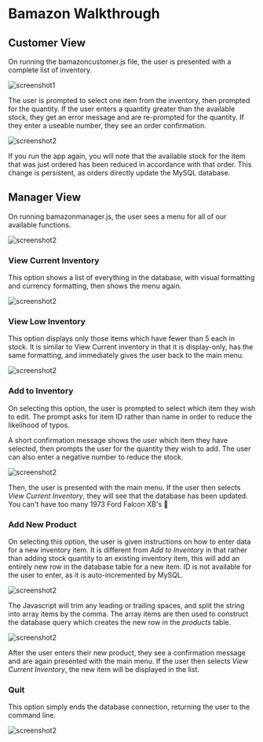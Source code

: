 # Bamazon Walkthrough

## Customer View

On running the bamazoncustomer.js file, the user is presented with a complete list of inventory.

![screenshot1](/screenshots/customerview-01-purchase.PNG)

The user is prompted to select one item from the inventory, then prompted for the quantity.  If the user enters a quantity greater than the available stock, they get an error message and are re-prompted for the quantity.  If they enter a useable number, they see an order confirmation.

![screenshot2](/screenshots/customerview-02-stockchange.PNG)

If you run the app again, you will note that the available stock for the item that was just ordered has been reduced in accordance with that order. This change is persistent, as orders directly update the MySQL database.

## Manager View

On running bamazonmanager.js, the user sees a menu for all of our available functions.

![screenshot2](/screenshots/managerview-01-menu.PNG)

### View Current Inventory

This option shows a list of everything in the database, with visual formatting and currency formatting, then shows the menu again.

![screenshot2](/screenshots/managerview-02-inventoryview.PNG)

### View Low Inventory

This option displays only those items which have fewer than 5 each in stock.  It is similar to View Current inventory in that it is display-only, has the same formatting, and immediately gives the user back to the main menu.

![screenshot2](/screenshots/managerview-03-lowinventoryview.PNG)

### Add to Inventory

On selecting this option, the user is prompted to select which item they wish to edit.  The prompt asks for item ID rather than name in order to reduce the likelihood of typos.

A short confirmation message shows the user which item they have selected, then prompts the user for the quantity they wish to add.  The user can also enter a negative number to reduce the stock.

![screenshot2](/screenshots/managerview-04-addinventory.PNG)

Then, the user is presented with the main menu.  If the user then selects *View Current Inventory*, they will see that the database has been updated. You can't have too many 1973 Ford Falcon XB's :police_car:

### Add New Product

On selecting this option, the user is given instructions on how to enter data for a new inventory item.  It is different from *Add to Inventory* in that rather than adding stock quantity to an existing inventory item, this will add an entirely new row in the database table for a new item.  ID is not available for the user to enter, as it is auto-incremented by MySQL. 

![screenshot2](/screenshots/managerview-05-addnew.PNG)

The Javascript will trim any leading or trailing spaces, and split the string into array items by the comma. The array items are then used to construct the database query which creates the new row in the *products* table.

![screenshot2](/screenshots/managerview-06-addnewdone.PNG)

After the user enters their new product, they see a confirmation message and are again presented with the main menu.  If the user then selects *View Current Inventory*, the new item will be displayed in the list.

### Quit

This option simply ends the database connection, returning the user to the command line.

![screenshot2](/screenshots/managerview-07-quit.PNG)
